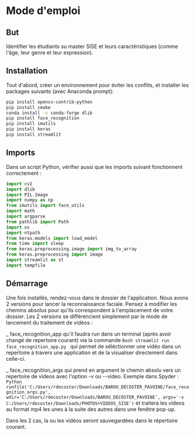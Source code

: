 # Mode d'emploi

## But 
Identifier les étudiants su master SISE et leurs caractéristiques (comme l'âge, leur genre et leur expression). 

## Installation
Tout d'abord, créer un environnement pour éviter les conflits, et installer les packages suivants (avec Anaconda prompt):

```Bash
pip install opencv-contrib-python
pip install cmake
conda install -c conda-forge dlib
pip install face_recognition
pip install imutils
pip install keras
pip install streamlit
```
## Imports 
Dans un script Python, vérifier aussi que les imports suivant fonctionnent correctement :

```Python
import cv2
import dlib
import PIL.Image
import numpy as np
from imutils import face_utils
import math
import argparse
from pathlib import Path
import os
import ntpath
from keras.models import load_model
from time import sleep
from keras.preprocessing.image import img_to_array
from keras.preprocessing import image
import streamlit as st
import tempfile
```
## Démarrage

Une fois installés, rendez-vous dans le dossier de l'application. Nous avons 2 versions pour lancer la reconnaissance faciale. Pensez à modifier les chemins absolus pour qu'ils correspondent à l'emplacement de votre dossier. Les 2 versions se différencient simplement par le mode de lancement du traitement de vidéos :

_ face_recognition_app qu'il faudra run dans un terminal (après avoir changé de repertoire courant) via la commande ```Bash streamlit run face_recognition_app.py ``` qui permet de séléctionner une vidéo dans un repertoire à travers une application et de la visualiser directement dans celle-ci.

_ face_recognition_args qui prend en argument le chemin absolu vers un repertoire de videos avec l'option -v ou --video. Exemple dans Spyder :
```Python runfile('C:/Users/rdecoster/Downloads/BAROU_DECOSTER_PAVOINE/face_recognition_args.py', wdir='C:/Users/rdecoster/Downloads/BAROU_DECOSTER_PAVOINE', args='-v C:/Users/rdecoster/Downloads/PHOTOS+VIDEOS_SISE')``` et traitera les videos au format mp4 les unes à la suite des autres dans une fenêtre pop-up.

Dans les 2 cas, la ou les vidéos seront sauvegardées dans le répertoire courant.
